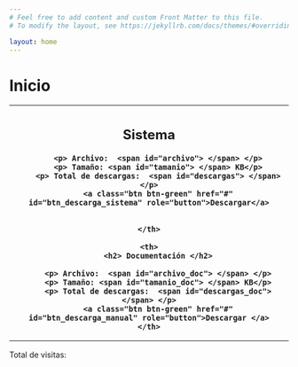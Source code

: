```yaml
---
# Feel free to add content and custom Front Matter to this file.
# To modify the layout, see https://jekyllrb.com/docs/themes/#overriding-theme-defaults

layout: home
---
```


<script src="https://cdnjs.cloudflare.com/ajax/libs/axios/0.21.1/axios.min.js" integrity="sha512-bZS47S7sPOxkjU/4Bt0zrhEtWx0y0CRkhEp8IckzK+ltifIIE9EMIMTuT/mEzoIMewUINruDBIR/jJnbguonqQ==" crossorigin="anonymous" referrerpolicy="no-referrer"></script>

<script async src="https://api.countapi.xyz/hit/jorge-arturo-hernandez-almazan.github.io/visits?callback=callbackName"></script>


<h1> Inicio </h1>

<!--<p class="card-text" > Visitas: <img src="https://hitcounter.pythonanywhere.com/count/tag.svg" alt="Hits"> </p>-->



<script src="{{ base.url | prepend: site.url }}/assets/js/main.js"></script>

<table style="width:100%">
  <tr>
    <th>
        <h2> Sistema </h2>

        <p> Archivo:  <span id="archivo"> </span> </p>
        <p> Tamaño: <span id="tamanio"> </span> KB</p>
        <p> Total de descargas:  <span id="descargas"> </span> </p>
        <a class="btn btn-green" href="#" id="btn_descarga_sistema" role="button">Descargar</a>


    </th>

    <th>
        <h2> Documentación </h2>

        <p> Archivo:  <span id="archivo_doc"> </span> </p>
        <p> Tamaño: <span id="tamanio_doc"> </span> KB</p>
        <p> Total de descargas:  <span id="descargas_doc"> </span> </p>
        <a class="btn btn-green" href="#" id="btn_descarga_manual" role="button">Descargar </a>
    </th>

  </tr>

</table>

<p>Total de visitas: <span id="visits"></span> </p>